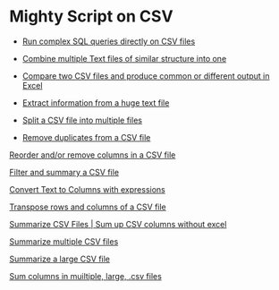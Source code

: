 # Mighty Script on CSV

- [Run complex SQL queries directly on CSV files](run-sql-over-csv&xls.md)

- [Combine multiple Text files of similar structure into one](combine-multiple-CSVs-into-one.md)

- [Compare two CSV files and produce common or different output in Excel](compare-two-CSV-files.md)

- [Extract information from a huge text file](extract-a-huge-text-file.md)

- [Split a CSV file into multiple files](split-a-csv-file-into-multiple-files.md)

- [Remove duplicates from a CSV file](remove-duplicates-from-csv.md)

[Reorder and/or remove columns in a CSV file]()

[Filter and summary a CSV file](fiter-and-summary-csv.md)

[Convert Text to Columns with expressions]()

[Transpose rows and columns of a CSV file]()

[Summarize CSV Files | Sum up CSV columns without excel]()

[Summarize multiple CSV files]()

[Summarize a large CSV file]()

[Sum columns in muiltiple, large, .csv files]()


